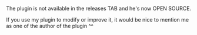 The plugin is not available in the releases TAB and he's now OPEN SOURCE.

If you use my plugin to modify or improve it, it would be nice to mention me as one of the author of the plugin ^^ 
